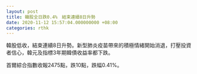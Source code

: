 ```yaml
---
layout: post
title: 韓股全日跌0.4%　結束連續8日升勢
date: 2020-11-12 15:57:04.000000000 +08:00
categories: rthk
---
```


韓股低收，結束連續8日升勢。新型肺炎疫苗帶來的積極情緒開始消退，打壓投資者信心，韓元及指標3年期韓債收益率都下跌。

首爾綜合指數收報2475點，跌10點，跌幅0.41%。
